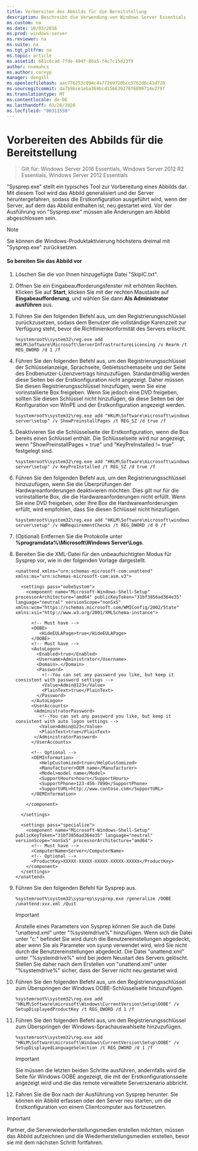 ```yaml
---
title: Vorbereiten des Abbilds für die Bereitstellung
description: Beschreibt die Verwendung von Windows Server Essentials
ms.custom: na
ms.date: 10/03/2016
ms.prod: windows-server
ms.reviewer: na
ms.suite: na
ms.tgt_pltfrm: na
ms.topic: article
ms.assetid: 681c6cad-7fde-494f-86a5-f4c7c15d23f9
author: nnamuhcs
ms.author: coreyp
manager: dongill
ms.openlocfilehash: aac776253c094c4a77269720bcc5762d6c41d720
ms.sourcegitcommit: da7b9bce1eba369bcd156639276f6899714e279f
ms.translationtype: MT
ms.contentlocale: de-DE
ms.lasthandoff: 03/26/2020
ms.locfileid: "80311550"
---
```

# <a name="preparing-the-image-for-deployment"></a>Vorbereiten des Abbilds für die Bereitstellung

>Gilt für: Windows Server 2016 Essentials, Windows Server 2012 R2 Essentials, Windows Server 2012 Essentials

"Sysprep.exe" stellt ein typisches Tool zur Vorbereitung eines Abbilds dar. Mit diesem Tool wird das Abbild generalisiert und der Server heruntergefahren, sodass die Erstkonfiguration ausgeführt wird, wenn der Server, auf dem das Abbild enthalten ist, neu gestartet wird. Vor der Ausführung von "Sysprep.exe" müssen alle Änderungen am Abbild abgeschlossen sein.  
  
> [!NOTE]
>  Sie können die Windows-Produktaktivierung höchstens dreimal mit "Sysprep.exe" zurücksetzen.  
  
#### <a name="to-prepare-the-image"></a>So bereiten Sie das Abbild vor  
  
1.  Löschen Sie die von Ihnen hinzugefügte Datei "SkipIC.txt".  
  
2.  Öffnen Sie ein Eingabeaufforderungsfenster mit erhöhten Rechten. Klicken Sie auf **Start**, klicken Sie mit der rechten Maustaste auf **Eingabeaufforderung**, und wählen Sie dann **Als Administrator ausführen** aus.  
  
3.  Führen Sie den folgenden Befehl aus, um den Registrierungsschlüssel zurückzusetzen, sodass dem Benutzer die vollständige Karenzzeit zur Verfügung steht, bevor die Richtlinienkonformität des Servers erlischt.  
  
    ```  
    %systemroot%\system32\reg.exe add HKLM\Software\Microsoft\ServerInfrastructureLicensing /v Rearm /t REG_DWORD /d 1 /f  
    ```  
  
4.  Führen Sie den folgenden Befehl aus, um den Registrierungsschlüssel der Schlüsselanzeige, Sprachseite, Gebietsschemaseite und der Seite des Endbenutzer-Lizenzvertrags hinzuzufügen. Standardmäßig werden diese Seiten bei der Erstkonfiguration nicht angezeigt. Daher müssen Sie diesen Registrierungsschlüssel hinzufügen, wenn Sie eine vorinstallierte Box freigeben. Wenn Sie jedoch eine DVD freigeben, sollten Sie diesen Schlüssel nicht hinzufügen, da diese Seiten bei der Konfiguration von WinPE und der Erstkonfiguration angezeigt werden.  
  
    ```  
    %systemroot%\system32\reg.exe add "HKLM\Software\microsoft\windows server\setup" /v ShowPreinstallPages /t REG_SZ /d true /f  
    ```  
  
5.  Deaktivieren Sie die Schlüsselseite der Erstkonfiguration, wenn die Box bereits einen Schlüssel enthält. Die Schlüsselseite wird nur angezeigt, wenn "ShowPreinstallPages = true" und "KeyPreInstalled != true" festgelegt sind.  
  
    ```  
    %systemroot%\system32\reg.exe add "HKLM\Software\microsoft\windows server\setup" /v KeyPreInstalled /t REG_SZ /d true /f  
    ```  
  
6.  Führen Sie den folgenden Befehl aus, um den Registrierungsschlüssel hinzuzufügen, wenn Sie die Überprüfungen der Hardwareanforderungen deaktivieren möchten. Dies gilt nur für die vorinstallierte Box, die die Hardwareanforderungen nicht erfüllt. Wenn Sie eine DVD freigeben, oder Ihre Box die Hardwareanforderungen erfüllt, wird empfohlen, dass Sie diesen Schlüssel nicht hinzufügen.  
  
    ```  
    %systemroot%\system32\reg.exe add "HKLM\Software\microsoft\windows server\setup" /v HWRequirementChecks /t REG_DWORD /d 0 /f  
    ```  
  
7.  (Optional) Entfernen Sie die Protokolle unter **%programdata%\Microsoft\Windows Server\Logs**.  
  
8.  Bereiten Sie die XML-Datei für den unbeaufsichtigten Modus für Sysprep vor, wie in der folgenden Vorlage dargestellt.  
  
    ```  
    <unattend xmlns="urn:schemas-microsoft-com:unattend" xmlns:ms="urn:schemas-microsoft-com:asm.v3">  
  
      <settings pass="oobeSystem">  
        <component name="Microsoft-Windows-Shell-Setup" processorArchitecture="amd64" publicKeyToken="31bf3856ad364e35" language="neutral" versionScope="nonSxS" xmlns:wcm="https://schemas.microsoft.com/WMIConfig/2002/State" xmlns:xsi="http://www.w3.org/2001/XMLSchema-instance">  
  
          <!-- Must have -->  
          <OOBE>  
             <HideEULAPage>true</HideEULAPage>  
          </OOBE>  
          <!-- Must have -->  
          <AutoLogon>   
            <Enabled>true</Enabled>   
            <Username>Administrator</Username>   
            <Domain>.</Domain>   
            <Password>   
              <!--You can set any password you like, but keep it consistent with password settings -->       
              <Value>Admin@123</Value>   
              <PlainText>true</PlainText>   
            </Password>   
          </AutoLogon>   
          <UserAccounts>   
           <AdministratorPassword>   
             <!--You can set any password you like, but keep it consistent with auto logon settings -->       
             <Value>Admin@123</Value>   
             <PlainText>true</PlainText>   
           </AdministratorPassword>   
          </UserAccounts>  
  
          <!-- Optional -->  
          <OEMInformation>  
             <HelpCustomized>true</HelpCustomized>  
             <Manufacturer>OEM name</Manufacturer>  
             <Model>model name</Model>  
             <SupportHours>hours</SupportHours>  
             <SupportPhone>123-456-7890</SupportPhone>  
             <SupportURL>http://www.contoso.com</SupportURL>  
          </OEMInformation>  
  
        </component>  
  
      </settings>  
  
      <settings pass="specialize">  
        <component name="Microsoft-Windows-Shell-Setup" publicKeyToken="31bf3856ad364e35" language="neutral" versionScope="nonSxS" processorArchitecture="amd64">  
          <!-- Must have -->  
          <ComputerName>Server</ComputerName>          
          <!-- Optional -->  
          <ProductKey>XXXXX-XXXXX-XXXXX-XXXXX-XXXXX</ProductKey>  
        </component>  
      </settings>  
    </unattend>  
    ```  
  
9. Führen Sie den folgenden Befehl für Sysprep aus.  
  
    ```  
    %systemroot%\system32\sysprep\sysprep.exe /generalize /OOBE /unattend:xxx.xml /Quit  
    ```  
  
    > [!IMPORTANT]
    >  Anstelle eines Parameters von Sysprep können Sie auch die Datei "unattend.xml" unter "%systemdrive%" hinzufügen. Wenn sich die Datei unter "c:\" befindet Sie wird durch die Benutzereinstellungen abgedeckt, aber wenn Sie als Parameter von syunp verwendet wird, wird Sie nicht durch die Benutzereinstellungen abgedeckt. Die Datei "unattend.xml" unter "%systemdrive%" wird bei jedem Neustart des Servers gelöscht. Stellen Sie daher nach dem Erstellen von "unattend.xml" unter "%systemdrive%" sicher, dass der Server nicht neu gestartet wird.  
  
10. Führen Sie den folgenden Befehl aus, um den Registrierungsschlüssel zum Überspringen der Windows OOBE-Schlüsselseite hinzuzufügen.  
  
    ```  
    %systemroot%\system32\reg.exe add "HKLM\Software\microsoft\Windows\CurrentVersion\Setup\OOBE" /v SetupDisplayedProductKey /t REG_DWORD /d 1 /f  
    ```  
  
11. Führen Sie den folgenden Befehl aus, um den Registrierungsschlüssel zum Überspringen der Windows-Sprachauswahlseite hinzuzufügen.  
  
    ```  
    %systemroot%\system32\reg.exe add "HKLM\Software\microsoft\Windows\CurrentVersion\Setup\OOBE" /v SetupDisplayedLanguageSelection /t REG_DWORD /d 1 /f  
    ```  
  
    > [!IMPORTANT]
    >  Sie müssen die letzten beiden Schritte ausführen, andernfalls wird die Seite für Windows OOBE angezeigt, die mit der Erstkonfigurationsseite angezeigt wird und die das remote verwaltete Serverszenario abbricht.  
  
12. Fahren Sie die Box nach der Ausführung von Sysprep herunter. Sie können ein Abbild erfassen oder den Server neu starten, um die Erstkonfiguration von einem Clientcomputer aus fortzusetzen.  
  
> [!IMPORTANT]
>  Partner, die Serverwiederherstellungsmedien erstellen möchten, müssen das Abbild aufzeichnen und die Wiederherstellungsmedien erstellen, bevor sie mit dem nächsten Schritt fortfahren.